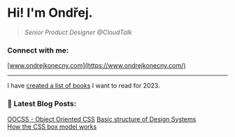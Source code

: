 # Hi! I'm Ondřej.
<blockquote><p><em>Senior Product Designer @CloudTalk</em></p></blockquote>

### Connect with me:

[www.ondrejkonecny.com](https://www.ondrejkonecny.com/)


---
I have [created a list of books](https://github.com/ondrejko/ondrejko/blob/main/books.md) I want to read for 2023.
### 📕 Latest Blog Posts:
[OOCSS - Object Oriented CSS](https://www.ondrejkonecny.com/blog/oocss-object-oriented-css/)
[Basic structure of Design Systems](https://www.ondrejkonecny.com/blog/basic-structure-of-design-systems/) <br>
[How the CSS box model works](https://www.ondrejkonecny.com/blog/how-the-css-box-model-works/) <br>

